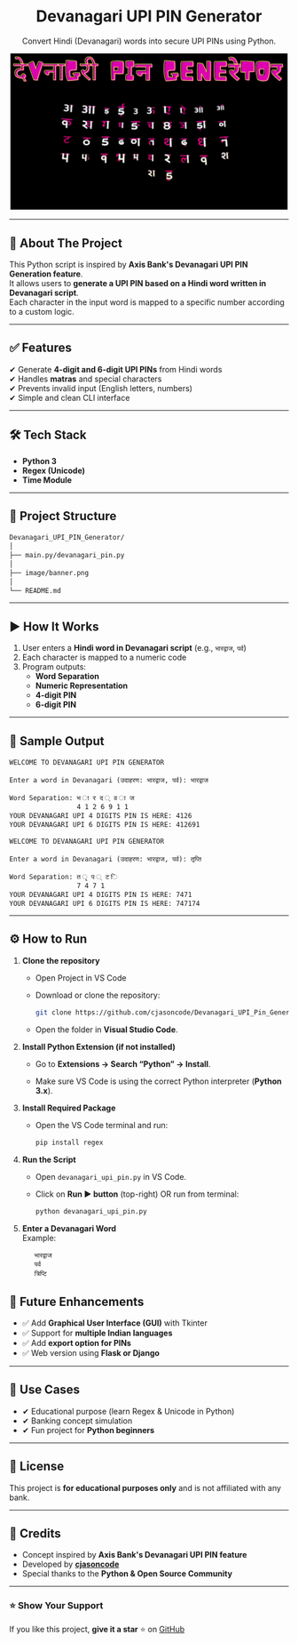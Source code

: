  

<h1 align="center">
  Devanagari UPI PIN Generator
</h1>

<p align="center">
  Convert Hindi (Devanagari) words into secure UPI PINs using Python.
</p>

<p align="center">
  <img src="image/banner.png" alt="Devanagari UPI PIN Generator" width="500"/>
</p>



---

## 📌 About The Project
This Python script is inspired by **Axis Bank's Devanagari UPI PIN Generation feature**.  
It allows users to **generate a UPI PIN based on a Hindi word written in Devanagari script**.  
Each character in the input word is mapped to a specific number according to a custom logic.

---

## ✅ Features
✔ Generate **4-digit and 6-digit UPI PINs** from Hindi words  
✔ Handles **matras** and special characters  
✔ Prevents invalid input (English letters, numbers)  
✔ Simple and clean CLI interface  
  

---

## 🛠 Tech Stack
- **Python 3**
- **Regex (Unicode)**
- **Time Module**

---

## 📂 Project Structure

```
Devanagari_UPI_PIN_Generator/
│
├── main.py/devanagari_pin.py  
│
├── image/banner.png
│
└── README.md 
```


---

## ▶ How It Works
1. User enters a **Hindi word in Devanagari script** (e.g., `भारद्वाज`, `पर्व`)
2. Each character is mapped to a numeric code
3. Program outputs:
   - **Word Separation**
   - **Numeric Representation**
   - **4-digit PIN**
   - **6-digit PIN**

---

## 📸 Sample Output

```
WELCOME TO DEVANAGARI UPI PIN GENERATOR

Enter a word in Devanagari (उदाहरण: भारद्वाज, पर्व): भारद्वाज

Word Separation: भ ा र द ् व ा ज
                 4 1 2 6 9 1 1
YOUR DEVANAGARI UPI 4 DIGITS PIN IS HERE: 4126
YOUR DEVANAGARI UPI 6 DIGITS PIN IS HERE: 412691

```
```
WELCOME TO DEVANAGARI UPI PIN GENERATOR

Enter a word in Devanagari (उदाहरण: भारद्वाज, पर्व): तृप्ति

Word Separation: त ृ प ् ट ि
                 7 4 7 1 
YOUR DEVANAGARI UPI 4 DIGITS PIN IS HERE: 7471
YOUR DEVANAGARI UPI 6 DIGITS PIN IS HERE: 747174
```

---
## ⚙ How to Run

1. **Clone the repository**  
   - Open Project in VS Code  

   - Download or clone the repository:

     ```bash
     git clone https://github.com/cjasoncode/Devanagari_UPI_Pin_Generator
     ```
   - Open the folder in **Visual Studio Code**.

2. **Install Python Extension (if not installed)**  

   - Go to **Extensions → Search “Python” → Install**.

   - Make sure VS Code is using the correct Python interpreter (**Python 3.x**).

3. **Install Required Package**  

   - Open the VS Code terminal and run:
     ```bash
     pip install regex
     ```

4. **Run the Script**  
   - Open `devanagari_upi_pin.py` in VS Code. 

   - Click on **Run ▶ button** (top-right) OR run from terminal:
     ```bash
     python devanagari_upi_pin.py
     ```

5. **Enter a Devanagari Word**  
   Example:
   ```bash
      भारद्वाज 
      पर्व
      त्रिप्टि
     ```
## 🚀 Future Enhancements
- ✅ Add **Graphical User Interface (GUI)** with Tkinter  
- ✅ Support for **multiple Indian languages**  
- ✅ Add **export option for PINs**  
- ✅ Web version using **Flask or Django**  

---

## 🧩 Use Cases
- ✔ Educational purpose (learn Regex & Unicode in Python)  
- ✔ Banking concept simulation  
- ✔ Fun project for **Python beginners**  

---

## 📜 License
This project is **for educational purposes only** and is not affiliated with any bank.

---

## 🙌 Credits

- Concept inspired by **Axis Bank's Devanagari UPI PIN feature**  
- Developed by **[cjasoncode](https://github.com/cjasoncode)**  
- Special thanks to the **Python & Open Source Community**  


---

### ⭐ Show Your Support
If you like this project, **give it a star** ⭐ on [GitHub](https://github.com/cjasoncode/Devanagari_UPI_Pin_Generator)

